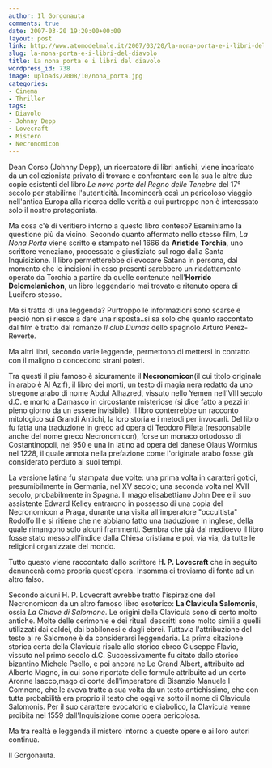 ```yaml
---
author: Il Gorgonauta
comments: true
date: 2007-03-20 19:20:00+00:00
layout: post
link: http://www.atomodelmale.it/2007/03/20/la-nona-porta-e-i-libri-del-diavolo/
slug: la-nona-porta-e-i-libri-del-diavolo
title: La nona porta e i libri del diavolo
wordpress_id: 738
image: uploads/2008/10/nona_porta.jpg
categories:
- Cinema
- Thriller
tags:
- Diavolo
- Johnny Depp
- Lovecraft
- Mistero
- Necronomicon
---
```


Dean Corso (Johnny Depp), un ricercatore di libri antichi, viene incaricato da un collezionista privato di trovare e confrontare con la sua le altre due copie esistenti del libro _Le nove porte del Regno delle Tenebre_ del 17° secolo per stabilirne l'autenticità. Incomincerà così un pericoloso viaggio nell'antica Europa alla ricerca delle verità a cui purtroppo non è interessato solo il nostro protagonista.

Ma cosa c'è di veritiero intorno a questo libro conteso? Esaminiamo la questione più da vicino. Secondo quanto affermato nello stesso film, _La Nona Porta_ viene scritto e stampato nel 1666 da **Aristide Torchia**, uno scrittore veneziano, processato e giustiziato sul rogo dalla Santa Inquisizione. Il libro permetterebbe di evocare Satana in persona, dal momento che le incisioni in esso presenti sarebbero un riadattamento operato da Torchia a partire da quelle contenute nell'**Horrido Delomelanichon**, un libro leggendario mai trovato e ritenuto opera di Lucifero stesso.

Ma si tratta di una leggenda? Purtroppo le informazioni sono scarse e perciò non si riesce a dare una risposta..si sa solo che quanto raccontato dal film è tratto dal romanzo _Il club Dumas_ dello spagnolo Arturo Pérez-Reverte.

Ma altri libri, secondo varie leggende, permettono di mettersi in contatto con il maligno o concedono strani poteri.

Tra questi il più famoso è sicuramente il **Necronomicon**(il cui titolo originale in arabo è Al Azif), il libro dei morti, un testo di magia nera redatto da uno stregone arabo di nome Abdul Alhazred, vissuto nello Yemen nell'VIII secolo d.C. e morto a Damasco in circostante misteriose (si dice fatto a pezzi in pieno giorno da un essere invisibile).
Il libro conterrebbe un racconto mitologico sui Grandi Antichi, la loro storia e i metodi per invocarli. Del libro fu fatta una traduzione in greco ad opera di Teodoro Fileta (responsabile anche del nome greco Necronomicon), forse un monaco ortodosso di Costantinopoli, nel 950 e una in latino ad opera del danese Olaus Wormius nel 1228, il quale annota nella prefazione come l'originale arabo fosse già considerato perduto ai suoi tempi.

La versione latina fu stampata due volte: una prima volta in caratteri gotici, presumibilmente in Germania, nel XV secolo; una seconda volta nel XVII secolo, probabilmente in Spagna. Il mago elisabettiano John Dee e il suo assistente Edward Kelley entrarono in possesso di una copia del Necronomicon a Praga, durante una visita all'imperatore "occultista" Rodolfo II e si ritiene che ne abbiano fatto una traduzione in inglese, della quale rimangono solo alcuni frammenti. Sembra che già dal medioevo il libro fosse stato messo all'indice dalla Chiesa cristiana e poi, via via, da tutte le religioni organizzate del mondo.

Tutto questo viene raccontato dallo scrittore **H. P. Lovecraft** che in seguito denuncerà come propria quest'opera. Insomma ci troviamo di fonte ad un altro falso.

Secondo alcuni H. P. Lovecraft avrebbe tratto l'ispirazione del Necronomicon da un altro famoso libro esoterico: **La Clavicula Salomonis**, ossia _La Chiave di Salomone_. Le origini della Clavicula sono di certo molto antiche. Molte delle cerimonie e dei rituali descritti sono molto simili a quelli utilizzati dai caldei, dai babilonesi e dagli ebrei. Tuttavia l'attribuzione del testo al re Salomone è da considerarsi leggendaria. La prima citazione storica certa della Clavicula risale allo storico ebreo Giuseppe Flavio, vissuto nel primo secolo d.C. Successivamente fu citato dallo storico bizantino Michele Psello, e poi ancora ne Le Grand Albert, attribuito ad Alberto Magno, in cui sono riportate delle formule attribuite ad un certo Aronne Isacco,mago di corte dell'imperatore di Bisanzio Manuele I Comneno, che le aveva tratte a sua volta da un testo antichissimo, che con tutta probabilità era proprio il testo che oggi va sotto il nome di Clavicula Salomonis. Per il suo carattere evocatorio e diabolico, la Clavicula venne proibita nel 1559 dall'Inquisizione come opera pericolosa.

Ma tra realtà e leggenda il mistero intorno a queste opere e ai loro autori continua.

Il Gorgonauta.
